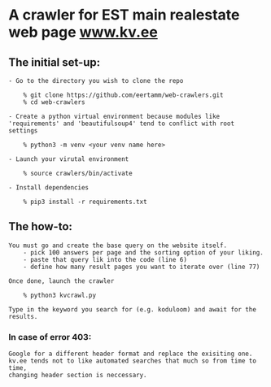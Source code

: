 # A crawler for EST main realestate web page www.kv.ee

## The initial set-up:
    - Go to the directory you wish to clone the repo

        % git clone https://github.com/eertamm/web-crawlers.git
        % cd web-crawlers

    - Create a python virtual environment because modules like 'requirements' and 'beautifulsoup4' tend to conflict with root settings

        % python3 -m venv <your venv name here>

    - Launch your virutal environment

        % source crawlers/bin/activate

    - Install dependencies

        % pip3 install -r requirements.txt


## The how-to:
    You must go and create the base query on the website itself.
        - pick 100 answers per page and the sorting option of your liking.
        - paste that query lik into the code (line 6)
        - define how many result pages you want to iterate over (line 77)

    Once done, launch the crawler

        % python3 kvcrawl.py
        
    Type in the keyword you search for (e.g. koduloom) and await for the results.

### In case of error 403:
    Google for a different header format and replace the exisiting one. 
    kv.ee tends not to like automated searches that much so from time to time, 
    changing header section is neccessary.